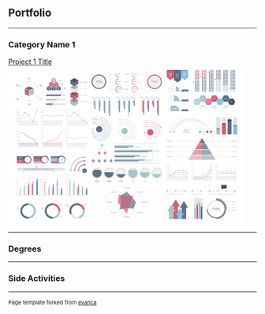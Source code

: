 ## Portfolio

---

### Category Name 1 

[Project 1 Title](/sample_page)
<img src="images/dummy_thumbnail.jpg?raw=true"/>

---

### Degrees


---

### Side Activities



---
<p style="font-size:11px">Page template forked from <a href="https://github.com/evanca/quick-portfolio">evanca</a></p>
<!-- Remove above link if you don't want to attibute -->
